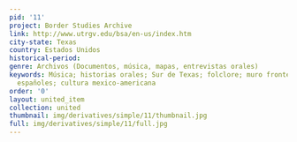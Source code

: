 ```yaml
---
pid: '11'
project: Border Studies Archive
link: http://www.utrgv.edu/bsa/en-us/index.htm
city-state: Texas
country: Estados Unidos
historical-period: 
genre: Archivos (Documentos, música, mapas, entrevistas orales)
keywords: Música; historias orales; Sur de Texas; folclore; muro fronterizo; territorios
  españoles; cultura mexico-americana
order: '0'
layout: united_item
collection: united
thumbnail: img/derivatives/simple/11/thumbnail.jpg
full: img/derivatives/simple/11/full.jpg
---
```

